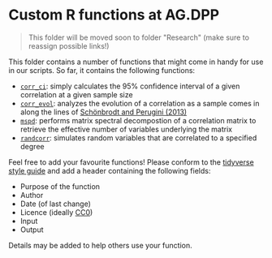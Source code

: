 # Custom R functions at AG.DPP

> This folder will be moved soon to folder "Research" (make sure to reassign possible links!)

This folder contains a number of functions that might come in handy for use in our scripts. So far, it contains the following functions:

- [`corr_ci`](https://github.com/alex-strobel/DPP-LabManual/blob/main/Functions/corr_ci.R): simply calculates the 95% confidence interval of a given correlation at a given sample size
- [`corr_evol`](https://github.com/alex-strobel/DPP-LabManual/blob/main/Functions/corr_evol.R): analyzes the evolution of a correlation as a sample comes in along the lines of [Schönbrodt and Perugini (2013)](http://dx.doi.org/10.1016/j.jrp.2013.05.009) 
- [`mspd`](https://github.com/alex-strobel/DPP-LabManual/blob/main/Functions/mspd.R): performs matrix spectral decompostion of a correlation matrix to retrieve the effective number of variables underlying the matrix 
- [`randcorr`](https://github.com/alex-strobel/DPP-LabManual/blob/main/Functions/randcorr.R): simulates random variables that are correlated to a specified degree

Feel free to add your favourite functions! Please conform to the [tidyverse style guide](https://style.tidyverse.org/index.html) and add a header containing the following fields:

- Purpose of the function
- Author
- Date (of last change)
- Licence (ideally [CC0](https://creativecommons.org/publicdomain/zero/1.0/))
- Input
- Output

Details may be added to help others use your function.
